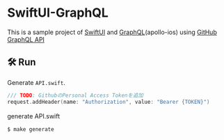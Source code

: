 # SwiftUI-GraphQL
This is a sample project of [SwiftUI](https://developer.apple.com/xcode/swiftui/) and [GraphQL](https://www.apollographql.com/docs/)(apollo-ios) using [GitHub GraphQL API](https://swapi-graphql.netlify.app/.netlify/functions/index)

## 🛠 Run
Generate `API.swift`.

```swift
/// TODO: GithubのPersonal Access Tokenを追加
request.addHeader(name: "Authorization", value: "Bearer {TOKEN}")
```

generate API.swift　
```
$ make generate
```
